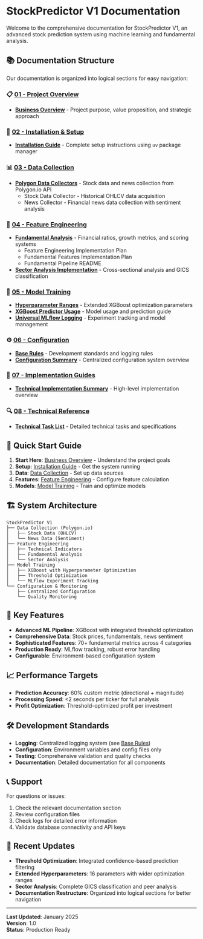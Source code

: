 # StockPredictor V1 Documentation

Welcome to the comprehensive documentation for StockPredictor V1, an advanced stock prediction system using machine learning and fundamental analysis.

## 📚 Documentation Structure

Our documentation is organized into logical sections for easy navigation:

### 📋 [01 - Project Overview](./01-project-overview/)
- **[Business Overview](./01-project-overview/business_overview.md)** - Project purpose, value proposition, and strategic approach

### 🚀 [02 - Installation & Setup](./02-installation-setup/)
- **[Installation Guide](./02-installation-setup/INSTALL.md)** - Complete setup instructions using `uv` package manager

### 📊 [03 - Data Collection](./03-data-collection/)
- **[Polygon Data Collectors](./03-data-collection/polygon/)** - Stock data and news collection from Polygon.io API
  - Stock Data Collector - Historical OHLCV data acquisition
  - News Collector - Financial news data collection with sentiment analysis

### 🔧 [04 - Feature Engineering](./04-feature-engineering/)
- **[Fundamental Analysis](./04-feature-engineering/fundamental/)** - Financial ratios, growth metrics, and scoring systems
  - Feature Engineering Implementation Plan
  - Fundamental Features Implementation Plan  
  - Fundamental Pipeline README
- **[Sector Analysis Implementation](./04-feature-engineering/SECTOR_ANALYSIS_IMPLEMENTATION.md)** - Cross-sectional analysis and GICS classification

### 🤖 [05 - Model Training](./05-model-training/)
- **[Hyperparameter Ranges](./05-model-training/hyperparameter_ranges.md)** - Extended XGBoost optimization parameters
- **[XGBoost Predictor Usage](./05-model-training/XGBOOST_PREDICTOR_USAGE.md)** - Model usage and prediction guide
- **[Universal MLflow Logging](./05-model-training/UNIVERSAL_MLFLOW_LOGGING.md)** - Experiment tracking and model management

### ⚙️ [06 - Configuration](./06-configuration/)
- **[Base Rules](./06-configuration/base_rules.md)** - Development standards and logging rules
- **[Configuration Summary](./06-configuration/CONFIGURATION_SUMMARY.md)** - Centralized configuration system overview

### 📖 [07 - Implementation Guides](./07-implementation-guides/)
- **[Technical Implementation Summary](./07-implementation-guides/technical_implementation_summary.md)** - High-level implementation overview

### 🔍 [08 - Technical Reference](./08-technical-reference/)
- **[Technical Task List](./08-technical-reference/technical_task_list.md)** - Detailed technical tasks and specifications

## 🎯 Quick Start Guide

1. **Start Here**: [Business Overview](./01-project-overview/business_overview.md) - Understand the project goals
2. **Setup**: [Installation Guide](./02-installation-setup/INSTALL.md) - Get the system running
3. **Data**: [Data Collection](./03-data-collection/) - Set up data sources
4. **Features**: [Feature Engineering](./04-feature-engineering/) - Configure feature calculation
5. **Models**: [Model Training](./05-model-training/) - Train and optimize models

## 🏗️ System Architecture

```
StockPredictor V1
├── Data Collection (Polygon.io)
│   ├── Stock Data (OHLCV)
│   └── News Data (Sentiment)
├── Feature Engineering
│   ├── Technical Indicators
│   ├── Fundamental Analysis
│   └── Sector Analysis
├── Model Training
│   ├── XGBoost with Hyperparameter Optimization
│   ├── Threshold Optimization
│   └── MLflow Experiment Tracking
└── Configuration & Monitoring
    ├── Centralized Configuration
    └── Quality Monitoring
```

## 🎨 Key Features

- **Advanced ML Pipeline**: XGBoost with integrated threshold optimization
- **Comprehensive Data**: Stock prices, fundamentals, news sentiment
- **Sophisticated Features**: 70+ fundamental metrics across 4 categories
- **Production Ready**: MLflow tracking, robust error handling
- **Configurable**: Environment-based configuration system

## 📈 Performance Targets

- **Prediction Accuracy**: 60% custom metric (directional + magnitude)
- **Processing Speed**: <2 seconds per ticker for full analysis
- **Profit Optimization**: Threshold-optimized profit per investment

## 🛠️ Development Standards

- **Logging**: Centralized logging system (see [Base Rules](./06-configuration/base_rules.md))
- **Configuration**: Environment variables and config files only
- **Testing**: Comprehensive validation and quality checks
- **Documentation**: Detailed documentation for all components

## 📞 Support

For questions or issues:
1. Check the relevant documentation section
2. Review configuration files
3. Check logs for detailed error information
4. Validate database connectivity and API keys

## 🔄 Recent Updates

- **Threshold Optimization**: Integrated confidence-based prediction filtering
- **Extended Hyperparameters**: 16 parameters with wider optimization ranges  
- **Sector Analysis**: Complete GICS classification and peer analysis
- **Documentation Restructure**: Organized into logical sections for better navigation

---

**Last Updated**: January 2025  
**Version**: 1.0  
**Status**: Production Ready 